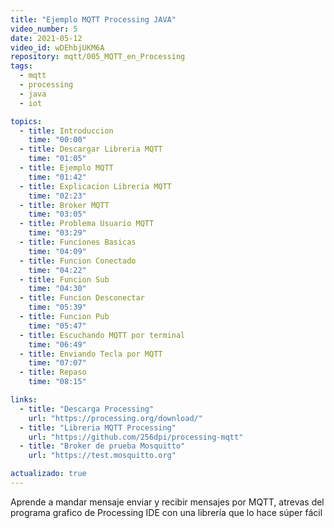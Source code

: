 ```yaml
---
title: "Ejemplo MQTT Processing JAVA"
video_number: 5
date: 2021-05-12
video_id: wDEhbjUKM6A
repository: mqtt/005_MQTT_en_Processing
tags:
  - mqtt
  - processing
  - java
  - iot

topics:
  - title: Introduccion
    time: "00:00"
  - title: Descargar Libreria MQTT
    time: "01:05"
  - title: Ejemplo MQTT
    time: "01:42"
  - title: Explicacion Libreria MQTT
    time: "02:23"
  - title: Broker MQTT
    time: "03:05"
  - title: Problema Usuario MQTT
    time: "03:29"
  - title: Funciones Basicas
    time: "04:09"
  - title: Funcion Conectado
    time: "04:22"
  - title: Funcion Sub
    time: "04:30"
  - title: Funcion Desconectar
    time: "05:39"
  - title: Funcion Pub
    time: "05:47"
  - title: Escuchando MQTT por terminal
    time: "06:49"
  - title: Enviando Tecla por MQTT
    time: "07:07"
  - title: Repaso
    time: "08:15"

links:
  - title: "Descarga Processing"
    url: "https://processing.org/download/"
  - title: "Libreria MQTT Processing"
    url: "https://github.com/256dpi/processing-mqtt"
  - title: "Broker de prueba Mosquitto"
    url: "https://test.mosquitto.org"

actualizado: true
---
```


Aprende a mandar mensaje enviar y recibir mensajes por MQTT, atrevas del programa grafico de Processing IDE con una librería que lo hace súper fácil
